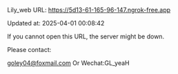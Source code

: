 Lily_web URL: https://5d13-61-165-96-147.ngrok-free.app

Updated at: 2025-04-01 00:08:42

If you cannot open this URL, the server might be down.

Please contact: 

goley04@foxmail.com Or Wechat:GL_yeaH